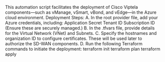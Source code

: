 This automation script facilitates the deployment of Cisco Viptela components—such as vManage, vSmart, vBond, and vEdge—in the Azure cloud environment.
Deployment Steps:
A. In the root provider file, add your Azure credentials, including:
Application Secret
Tenant ID
Subscription ID
(Ensure these are securely managed.)
B. In the .tfvars file, provide details for the Virtual Network (VNet) and Subnets.
C. Specify the hostnames and organization ID to configure certificates. These will be used later to authorize the SD-WAN components.
D. Run the following Terraform commands to initiate the deployment:
terraform init 
terraform plan
terraform apply

